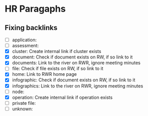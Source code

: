 # HR Paragaphs

## Fixing backlinks

- [ ] application:
- [ ] assessment:
- [x] cluster: Create internal link if cluster exists
- [x] document: Check if document exists on RW, if so link to it
- [x] documents: Link to the river on RWR, ignore meeting minutes
- [ ] file: Check if file exists on RW, if so link to it
- [x] home: Link to RWR home page
- [x] infographic: Check if document exists on RW, if so link to it
- [x] infographics: Link to the river on RWR, ignore meeting minutes
- [ ] node:
- [x] operation: Create internal link if operation exists
- [ ] private file:
- [ ] unknown:
